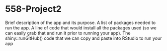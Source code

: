 # 558-Project2

Brief description of the app and its purpose.
A list of packages needed to run the app.
A line of code that would install all the packages used (so we can easily grab that and run it prior to
running your app).
The shiny::runGitHub() code that we can copy and paste into RStudio to run your app
